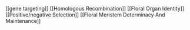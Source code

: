 [[gene targeting]]
[[Homologous Recombination]]
[[Floral Organ Identity]]
[[Positive/negative Selection]]
[[Floral Meristem Determinacy And Maintenance]]
